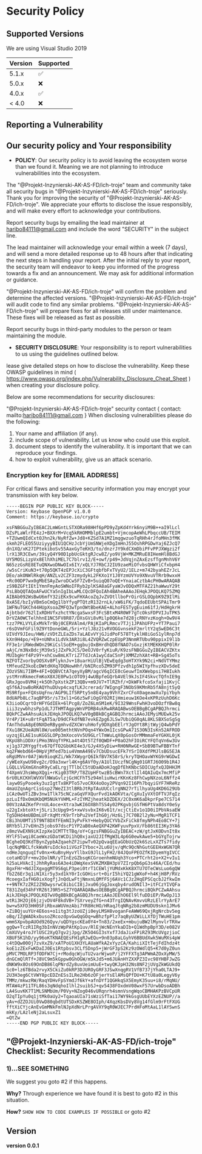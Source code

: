 ﻿# Security Policy

## Supported Versions

We are using Visual Studio 2019

| Version | Supported          |
| ------- | ------------------ |
| 5.1.x   | :white_check_mark: |
| 5.0.x   | :x:                |
| 4.0.x   | :white_check_mark: |
| < 4.0   | :x:                |

## Reporting a Vulnerability

## Our security policy and Your responsibility

- **POLICY**: Our security policy is to avoid leaving the ecosystem worse than we found it. Meaning we are not planning to introduce vulnerabilities into the ecosystem.

The "@Projekt-Inzynierski-AK-AS-FD/ich-troje" team and community take all security bugs in "@Projekt-Inzynierski-AK-AS-FD/ich-troje" seriously. 
Thank you for improving the security of "@Projekt-Inzynierski-AK-AS-FD/ich-troje". We appreciate your efforts to disclose the issue responsibly, and will make every effort to acknowledge your contributions.

Report security bugs by emailing the lead maintainer at haribo84111@gmail.com and include the word "SECURITY" in the subject line.

The lead maintainer will acknowledge your email within a week (7 days), and will send a more detailed response up to 48 hours after that indicating the next steps in handling your report. 
After the initial reply to your report, the security team will endeavor to keep you informed of the progress towards a fix and an announcement. We may ask for additional information or guidance.

"@Projekt-Inzynierski-AK-AS-FD/ich-troje" will confirm the problem and determine the affected versions.
"@Projekt-Inzynierski-AK-AS-FD/ich-troje" will audit code to find any similar problems.
"@Projekt-Inzynierski-AK-AS-FD/ich-troje" will prepare fixes for all releases still under maintenance. These fixes will be released as fast as possible.

Report security bugs in third-party modules to the person or team maintaining the module.

- **SECURITY DISCLOSURE**: Your responsibility is to report vulnerabilities to us using the guidelines outlined below.

lease give detailed steps on how to disclose the vulnerability. 
Keep these OWASP guidelines in mind ( https://www.owasp.org/index.php/Vulnerability_Disclosure_Cheat_Sheet ) when creating your disclosure policy.

Below are some recommendations for security disclosures:


"@Projekt-Inzynierski-AK-AS-FD/ich-troje" security contact { contact: mailto:haribo84111@gmail.com }
When disclosing vulnerabilities please do the following:
  1. Your name and affiliation (if any).
  2. include scope of vulnerability. Let us know who could use this exploit.
  3. document steps to identify the vulnerability. It is important that we can reproduce your findings. 
  4. how to exploit vulnerability, give us an attack scenario.

### Encryption key for [EMAIL ADDRESS]
For critical flaws and sensitive security information you may encrypt your transmission with key below.
```
-----BEGIN PGP PUBLIC KEY BLOCK-----
Version: Keybase OpenPGP v1.0.0
Comment: https://keybase.io/crypto

xsFNBGGuZyIBEAC2LmWGntLSTXORa98HHf6pPD9yZpKd4Yrk6nyiM9B++aI9lLcl
DZsPLaWlrFE4zJ+BXXrM+Vcq5kRHOMMblpE2umbt+VjmcopAeWhLPbqccUB/TEIM
+TZUwmQIdCxtOJhn2k/NyRfZw+Jd8+KZSd7A1MZ1mqgwzuoTqRHh4rJfoMHn3fMK
skmh2FLEO55UziyyyBIU1QCHzJcbYjUmSNWjeXDgImHnJ55OshRPGDwYaj6ZJcQ7
dn1XQ/xK27IPtekiboSv55AaxGyTeKH3/to/dnzrJY9kdCXmDbiPFvPPJXWgzi2f
lrX13R3CEwn/39iyQ4Y90D1pbUcGktgRJcw8Z/yo9VjW+MKZMRuE8IHemHl8BdGJ
UY5MOSLizpVx8ElhXhiMEL7C7blrv12/E+owf/p49+JdVqjnZAxEzsfTgnMnhV6Y
N65zzGsRE8ETuQNXwoDNwOIx6IY/xQLYJ7RbCJ2IU9zaeMiOfvbsQHWYiCfxbpH4
/w5sCriKuN3+t70p5QKT4zEPJcXiC3GFtqbfbFxTVyU2/1ELz+m742byahEZrJcL
DEo/akONWlRkqH/ANZLv2CZF3zmydykL2FKXo1Y1J0YzmUVYo9XNvuVTRrb9wxxH
+Rc00DP7wx0gMbESAyZwroDCw5F7ZvB+5uiqQ07oQE+YnaiaCztbAcPH0wARAQAB
zS9BZGFtIEt1YmnFmyAoSWNoIFRyb2plKSA8aGFyaWJvODQxMTFAZ21haWwuY29t
PsLBbQQTAQoAFwUCYa5nIgIbLwMLCQcDFQoIAh4BAheAAAoJEHqkJPOQLKQ75ZMQ
AIBAb092WsBwU6mfY32iEKx9cwFHXAcoZqJvZVOtllboPrOirGSLOQpbK9Z9IlMi
8xA5E/bzIyVBmSoCmQg1lbYfyqPTQtzR132rnLk/xW6iFK/7qdoEEUbtSPAiTmr9
1WFNuTGKCh44HUpXsoaZMFQ3wTpnOWtBbeKAE+ALhoFESTygEuim61fJ/HdHgkrH
Ajbtbdr762lIxRDHVfxzhctYNcgaSwxsF3FcSBtxM4R0WF7gTcOksFDPVIJuTPK5
DrVZA0WCTelhhnE1NC5FV8R87/DXsGVi8vMilp0Q6ke7d28jcRNYvzKogh+Ow9V4
tzz7PKLVYLExMVkTr9bj0CERVAlm4/PAjKIaPLRmcv7TJj1JPAhUFPz+YT7Paui7
r6sDVmFGFil9Z9YtDoneGWL/5ri+YzlJ8z21vRVOGGvnsekF2mrltY2qSwED6C3t
UIVdY9JIeu/HW6/zVDtZLEaZDs7aLAEvVYjGJidPoF578TtyklH8iGoS1ylRnp7d
kXn9H4po/+E9+nUNhx1LdVk3AR3i8L4ZVQRZwCzpEUpP3NnmRTUbu90ppixI9l1b
FF3e1riRWedWOn29KiCslSoEM+ggbujOxBHrdhQD8fNAO7sGxzjKtMEKKHQP0lRr
aAjC/m3NxBdcjM39xSjJZxPkJCS/DeOJV0rfyKiuR/K9zsFNBGGuZyIBEACVZKtx
MUIbgHrf4Pz9Y+xhCsw8mLKTriZ7TdJcA1wyCdaC5nPjXMMZzhXAt+RB+Sg45oTs
NZFOTZvorbyOOSXv8PlyknJv+18uarHiUlBjVEwEqdg3oHTXYk9N2ci+NdVTYMmz
tMfeudZ3koEcDWtdHXq7DQNowHhf/bNIRco5ZM93Pfzvdh1p5WIYpfhvzXDv5deE
ZOzVSNi7IBM+4FI+QQBVCtA7qeyXyBM/agcV6qICE0cGeuwfImXWebpsi7H8Iukh
ystMrnRkmecFmKoX8XJE0Pw1cOTO9j4wUBpfeGQrbAVEl9kJsIF4SkvcTQfnIE9g
GRxJgov8VM4j+k5Oh7pXstkZP13QBv+m9JV7+TlRZhf/+DkWFkfcoSxfaji1KvjC
q5f6AJswBoRKAQYhuDUvp4cxqfLKJcrerad/7WIgngF3NObS9KMnRb5fA8njt5yQ
MS9Rfpx+FQXsUqFnv/AGP9LIf5RPty5n8E4yay9VhYZxrCFoX0ageawXu7piYbyh
8dUAPb8Lc7aqBP95r/s73xl1+G6z5wFiOgGY02RIjHmieuw1KOe4xKPRzUuhD6Kc
K3iioOCqrtOrHFYGdIEk+6lPcg8/ZoZ6LmSM1eK/9I329WnsFwhH3voDOzfYBw8q
iii3zywbhzsPp1dL7JTHMTAgpyWnVPDRB4ukRwARAQABwsOEBBgBCgAPBQJhrmci
BQkPCZwAAhsuAikJEHqkJPOQLKQ7wV0gBBkBCgAGBQJhrmciAAoJEMyiMUEwk25v
Vr4P/1K+u8rtFqAT5a/D9dCFkdfNB7evkEZpg6JLSw7UbiQG0qAL8KLSBXSoSgSg
fAnThduA8pE0NXDeRBygmhvdZXCWruhHofy9DXgbEElrYJgOYt8RjtWyjQ4wbPdY
FXu18K2UeAUNl8W/ue005mthtNVnPOqn4YWxOm1IcsGPwA71S3ON3IsKn52AFROD
uyzqjELAE1suKGGSLOPp3mXocoVv5U9GLrlTmWuLqX0pGosOrMMmmaFeYGHXL0jK
VKpU8hiDDXriPHo3NVqfYPKLa4t4Dt5TZf0QWDF+P0aO2hFIOiRCYFQTqVn6w3Uv
xj1g372RYggftv67QfTO2GbUKE4e3/GJy4XSyDiw+RH0NRwGE+SbB9BTwFBBYTnf
kq2FWebd66+0HpVjMfed7biu4VmmA49Ev7CbUDsucEFk7YSrI0XdfPMJlsBG5EJA
oRgUMVnr0A7jWo9ioqKZi/Wk7XWygrQ6IkfBV7K58rS/kryTQHOavWYKG9rWGDwI
/yWEeXywU98vg2c/O9a3xwrl4K+g6AVf0y/A1UlIUczfNCgNg01GRTJ6O09b1R4J
LGQLLVGXmGXnoR9yCaELrgjTTlbCC5tUDaADoHJqgDfEhKNbcSDICUgfxQJDHHJM
f4XpmVJhsWmpXQgi+rKig03TRP/T8ZUpHFtwzB5cBWn7XctlIl4QAIuQx7mcMfiP
6rU0LKCKHlWVXVlNWaGvlzjGcHCFhT5z94mliuHwirKKnKz8FhCwpNXzoL6Nffz4
layw0SyPooeky3uzIgtTx8KPTo57voCRX4oOoy2PVqn92I16Ph7bqyiGYF7HReRz
4maUZqnAgrCisGsp27WeZI3tlBRbJtRpTAuUUCclrgNN27rTilhyaUg4KD6G29Ub
iCAz0wUTiZBv3nw1Tlk75cNCzaGqVFXQurFvd1kAOKVta/CgXuIyVXtOFTVJFqIz
pzLuIfDxOmUKbQM5NUkYVHML+FzIYMZjheatkDZDEX/2C0xmK6aDkprFpe7CS714
00V3zAAZKefPrnUL4oce+Xtra3wKI6OXBhTSS4y02PKgvbjGSfH6PtVa8dsY0eSy
u22gIxbtoXt+j5Lri3cUpg9+S+xwVsvbxIK6v61t/xcjCtiEv1o1D0iIPbVAsaEW
Tg5DHd4mUBDmLUFrXqMtrK9rTrbPu2VefIhG0j/Hz6Lj7C70B2l2yNu+MgR1TCF1
CBi3hU0MTi5T9NT8DXfFEmNI3yPvFkY+HebyQUCYVbZxFiCk8fmyNPh4Eo8CY+7j
8RYb5lJ7vEHnZ5jobs97dscP1YP2aB0xAeQXP42KWFyuvPpxV/Fb86tEI3Ky3YA6
z8mzVwEXN9iKIzpXe1CMTTtTBq/oY+CgzsFNBGGuZyIBEAC+zW/gtJxKODvnIt8x
HYlF5lwqi8CaeWxzGDatWCDi1hQ0xjaxU2JIfMgW3L4p6G0ewkAwe5+bGYgTojrw
BCgheDQ3KdTBynZypbAZqaehZF2ipwTv02pQvaqEEaGObUzQ2k6SzLxXZTs7fidy
lqcNqMBCLfckWaNruIdcko1iVGzFIYboc+2Lu6Ujv/qMc9QcNhGutGEEHxWGN7QR
ndHeJqnguqIfv0nx+KuBnyHyvYllbxG9JlL1yFH2/84JQoFPEOZfKIDyemYgIVCC
cotaHD1Fr+mv2OolNR/yTInEzGZbsqKCGroenhmNUqh3Yco+PTCrht2o+X2+vIu1
h25aLHVAcIjJhhRyRas6A3e4iDWqXexSVKZMXBH3pV7ZIrpQb6pG3s46A/CEd/hu
8gxFHr+NdJIXgxggMT9S6gLP3pei0trT1CEWljYUMdxKkK8XTU7OTeCWsLuo6gQW
fb2Z6Er3q1iN1Xir5y3xd1kY0rIcGOHisrt+0irI5hiYQ21gWXoF+h4KjH8P/RVz
McoegxIafHG0ixXogfjJnQdLwFtjNmxnLQMfFSj6AVc1CJz2HqEPSCqcbJ2fkwIm
++9NTK7zZRI2Z9DwysrwC8ibiCI8jJxu06jGgJoxqby4rudONIl3+itFCzYIVQFa
T831Zqd34hFYRZ6tJ9R5+SZ7YQARAQABwsOEBBgBCgAPBQJhrmciBQkPCZwAAhsu
AikJEHqkJPOQLKQ7wV0gBBkBCgAGBQJhrmciAAoJEEhO6El9lfuDDiEP/RwOpJ13
wtRi3H2OjE6jzjvDV4F8kdVB+7SXrveyZfG+n43TrgIQNAvKmvvURzLElrYyArE7
bw+w5XFD3HH0SFiRbxaWUVmzAbi7YR8HcHO/HRaqJtqNRg2b8zmMUDU9skn1JMv6
+ZiBQjuuYUr4E6os+o1itg3tJzoUZji0eyLMSH8voganFeAWW69QxjRgNrcbv5eg
oBq/IZgWADkxbusoZRcozdpvGwQqGOq+wBhzfpPlz7aqByUZWiLLXfDjTWuHE1pm
wmmSXpvbpAUOd926Qyv/uQDYgscKEa0Y4+Tn83/2xeEx+mbujuBW2lMynvlrTRXw
ggQw+TczR1IRg3bInNVzWpPAtKp1uv/RlEjWcNEnYkaDIb+Q1WdhpBpY3D/e082V
CmXUVy4roJYlUSC2XyQ7gv2jJpg/ZK5O4GI3sYxf7JdaJixFPiRZ93McUVgzjioC
XBUF5K1hD/yy96oKTKNAEQEsFH1gRJwEQu+9n03p8aLGyhV6BBUdXwk5WuMXs4pW
c4tDQw00Oj7zvXxZ9/xATPoU1XH3YLAUaWfkA2xYyzCA/KahiiXItTejFdIhdz4t
koE1zZExFwKDaIJ0Es1Rtpbsv3CLf5Dnp5+jWrGF3pS2Kz9zOWdlQ5+K7d0yZ0un
pMVC7MOLRP3fODFW7Cj+rModqcWjuTU2varWjwoP/j2YFFXTg3APWmAZOxXyMW/5
dnGCmQlRTf+J8VC9m5kGppw0GhOGW/m5kJd5+m6JUAnHYZXXPZ3Ivc98YHBFJwZG
dNKW9x8Os69OnDB86lqPNrdZy8uvUeimUuE+twyQKJpH32Ns8NF2jUVgZkWGUkdQ
Sc0+lz6TBda2rvyX5CkiZu0kRP3DJUROyGRF3JSwXnqgRV1VfB737jYha0LTAJ9+
2U3H3eg6CtVWY8pcEDZnESsILRe2Hb6zOFjerYsElAMsQPfDU+K7tU8a0LegyV6y
TMMz/mkwzRW/RaqYDHvFpSYmdJf6kY+afnDYf1QGHkqSX5EmyK35uu+i8/rMqNU/
MTAW4zP11TFL86s3qNdqhoIlhl2suibSJ+qv5438FOxdmV08wxF57UrwbDsoADBh
LA4SuvKK7T1MLSNMbUm/P0Vy+NZog046vURqnrh4smnVsngWqoCBMHAKPzBVCpUR
O2qTIpYu0q1jtMk0aUy2+TqaoaUIa71sWziSfTai17WY9kGsgUUbEYXzEZNUP//a
yAv+dZZOJUi0VwD80qbdtUTSDxKSZWE8OIph/4XqzKbsDVy8Vg14fGlm9rFtFXUG
fftXiCYjcAnEvGmMNkFmlNJpXdNrLPrgAVXY9qR0WJEC7PrdHFoMtAaL1lAYSwnS
mkKy/LAzleNj2aLsuxZ1
=QtZw
-----END PGP PUBLIC KEY BLOCK-----

```

## "@Projekt-Inzynierski-AK-AS-FD/ich-troje" Checklist: Security Recommendations

### 1)...SEE SOMETHING
We suggest you goto #2 if this happens.

**Why?**
Through experience we have found it is best to goto #2 in this situation.

**How?**
`SHOW HOW TO CODE EXAMPLES IF POSSIBLE`
or goto #2

## Version
**version 0.0.1**